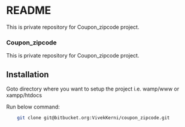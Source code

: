 # README #

This is private repository for Coupon_zipcode project.

### Coupon_zipcode ###

This is private repository for Coupon_zipcode project.

Installation
------------

Goto directory where you want to setup the project i.e. wamp/www or xampp/htdocs 

Run below command:

```bash
	git clone git@bitbucket.org:VivekKerni/coupon_zipcode.git
```